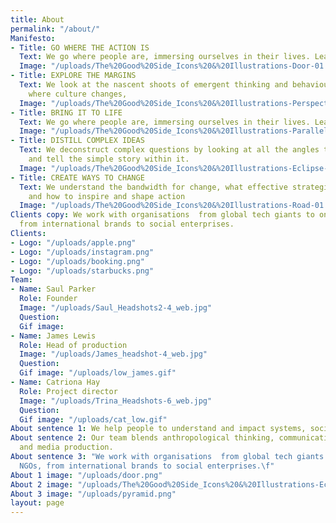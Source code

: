 ```yaml
---
title: About
permalink: "/about/"
Manifesto:
- Title: GO WHERE THE ACTION IS
  Text: We go where people are, immersing ourselves in their lives. Learning by doing.
  Image: "/uploads/The%20Good%20Side_Icons%20&%20Illustrations-Door-01.png"
- Title: EXPLORE THE MARGINS
  Text: We look at the nascent shoots of emergent thinking and behaviour. Exploring
    where culture changes,
  Image: "/uploads/The%20Good%20Side_Icons%20&%20Illustrations-Perspective-01.png"
- Title: BRING IT TO LIFE
  Text: We go where people are, immersing ourselves in their lives. Learning by doing.
  Image: "/uploads/The%20Good%20Side_Icons%20&%20Illustrations-Parallels-01.png"
- Title: DISTILL COMPLEX IDEAS
  Text: We deconstruct complex questions by looking at all the angles to discover
    and tell the simple story within it.
  Image: "/uploads/The%20Good%20Side_Icons%20&%20Illustrations-Eclipse-01-5d4516.png"
- Title: CREATE WAYS TO CHANGE
  Text: We understand the bandwidth for change, what effective strategies require
    and how to inspire and shape action
  Image: "/uploads/The%20Good%20Side_Icons%20&%20Illustrations-Road-01.png"
Clients copy: We work with organisations  from global tech giants to one woman NGOs,
  from international brands to social enterprises.
Clients:
- Logo: "/uploads/apple.png"
- Logo: "/uploads/instagram.png"
- Logo: "/uploads/booking.png"
- Logo: "/uploads/starbucks.png"
Team:
- Name: Saul Parker
  Role: Founder
  Image: "/uploads/Saul_Headshots2-4_web.jpg"
  Question: 
  Gif image: 
- Name: James Lewis
  Role: Head of production
  Image: "/uploads/James_headshot-4_web.jpg"
  Question: 
  Gif image: "/uploads/low_james.gif"
- Name: Catriona Hay
  Role: Project director
  Image: "/uploads/Trina_Headshots-6_web.jpg"
  Question: 
  Gif image: "/uploads/cat_low.gif"
About sentence 1: We help people to understand and impact systems, society and culture.
About sentence 2: Our team blends anthropological thinking, communications expertise
  and media production.
About sentence 3: "We work with organisations  from global tech giants to one woman
  NGOs, from international brands to social enterprises.\f"
About 1 image: "/uploads/door.png"
About 2 image: "/uploads/The%20Good%20Side_Icons%20&%20Illustrations-Eclipse-01.png"
About 3 image: "/uploads/pyramid.png"
layout: page
---
```


